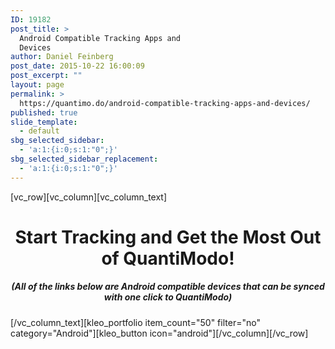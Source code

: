```yaml
---
ID: 19182
post_title: >
  Android Compatible Tracking Apps and
  Devices
author: Daniel Feinberg
post_date: 2015-10-22 16:00:09
post_excerpt: ""
layout: page
permalink: >
  https://quantimo.do/android-compatible-tracking-apps-and-devices/
published: true
slide_template:
  - default
sbg_selected_sidebar:
  - 'a:1:{i:0;s:1:"0";}'
sbg_selected_sidebar_replacement:
  - 'a:1:{i:0;s:1:"0";}'
---
```

[vc_row][vc_column][vc_column_text]
<h1 style="text-align: center;">Start Tracking and Get the Most Out of QuantiModo!</h1>
<h5 style="text-align: center;">(All of the links below are Android compatible devices that can be synced with one click to QuantiModo)</h5>
[/vc_column_text][kleo_portfolio item_count="50" filter="no" category="Android"][kleo_button icon="android"][/vc_column][/vc_row]